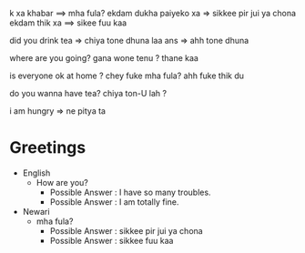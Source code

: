 k xa khabar  ==> mha fula?
ekdam dukha paiyeko xa  =>   sikkee pir jui ya chona    ekdam thik xa  ==> sikee fuu kaa

did you drink tea => chiya tone dhuna laa    ans => ahh tone dhuna

where are you going? gana wone tenu ?    thane kaa

is everyone ok at home ?  chey fuke mha fula?   ahh fuke thik du

do you wanna have tea?  chiya ton-U lah ?

i am hungry   =>  ne pitya ta

# Greetings
- English
  - How are you?
    - Possible Answer : I have so many troubles.
    - Possible Answer : I am totally fine.
- Newari
  - mha fula?
    - Possible Answer : sikkee pir jui ya chona
    - Possible Answer : sikkee fuu kaa
